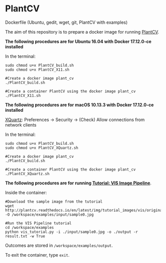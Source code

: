 # PlantCV
Dockerfile (Ubuntu, gedit, wget, git, PlantCV with examples)

The aim of this repository is to prepare a docker image for running [PlantCV](http://plantcv.readthedocs.io/en/latest/).

**The following procedures are for Ubuntu 16.04 with Docker 17.12.0-ce installed**

In the terminal:
```
sudo chmod u+x PlantCV_build.sh
sudo chmod u+x PlantCV_X11.sh 

#Create a docker image plant_cv
./PlantCV_build.sh 

#Create a container PlantCV using the docker image plant_cv
./PlantCV_X11.sh 
```
**The following procedures are for macOS 10.13.3 with Docker 17.12.0-ce installed**

[XQuartz](https://www.xquartz.org/): Preferences -> Security -> (Check) Allow connections from network clients

In the terminal:
```
sudo chmod u+x PlantCV_build.sh
sudo chmod u+x PlantCV_XQuartz.sh 

#Create a docker image plant_cv
./PlantCV_build.sh 

#Create a container PlantCV using the docker image plant_cv
./PlantCV_XQuartz.sh 
```
**The following procedures are for running [Tutorial: VIS Image Pipeline](http://plantcv.readthedocs.io/en/latest/vis_tutorial/)**. 

Inside the container: 
```
#Download the sample image from the tutorial
wget http://plantcv.readthedocs.io/en/latest/img/tutorial_images/vis/original_image.jpg -O /workspace/examples/input/sample0.jpg

#Run the VIS Pipeline tutorial
cd /workspace/examples
python vis_tutorial.py -i ./input/sample0.jpg -o ./output -r result.txt -w True
```
Outcomes are stored in ```/workspace/examples/output```.

To exit the container, type ```exit```.
